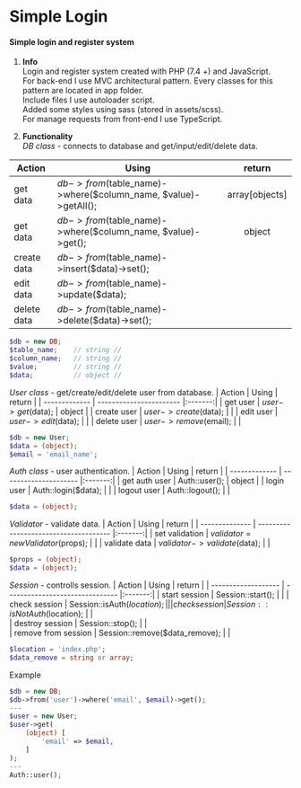 # Simple Login

#### Simple login and register system

1. **Info**  
   Login and register system created with PHP (7.4 +) and JavaScript.  
   For back-end I use MVC architectural pattern. Every classes for this pattern are located in app folder.  
   Include files I use autoloader script.  
   Added some styles using sass (stored in assets/scss).  
   For manage requests from front-end I use TypeScript.  

2. **Functionality**  
   *DB class* - connects to database and get/input/edit/delete data.
   
| Action        | Using                                                          | return          |
| ------------- | -------------------------------------------------------------- |:---------------:|
| get data      | $db->from($table_name)->where($column_name, $value)->getAll(); | array[objects]  |
| get data      | $db->from($table_name)->where($column_name, $value)->get();    | object          |
| create data   | $db->from($table_name)->insert($data)->set();                  |                 |
| edit data     | $db->from($table_name)->update($data);                         |                 |
| delete data   | $db->from($table_name)->delete($data)->set();                  |                 |  
```php
$db = new DB;
$table_name;    // string //
$column_name;   // string //
$value;         // string //
$data;          // object //
```

   *User class* - get/create/edit/delete user from database.
| Action        | Using                   | return  |
| ------------- | ----------------------- |:-------:|
| get user      | $user->get($data);      | object  |
| create user   | $user->create($data);   |         |
| edit user     | $user->edit($data);     |         |
| delete user   | $user->remove($email);  |         |  
```php
$db = new User;
$data = (object);
$email = 'email_name';
```

  *Auth class* - user authentication.
| Action        | Using                 | return  |
| ------------- | --------------------- |:-------:|
| get auth user | Auth::user();         | object  |
| login user    | Auth::login($data);   |         |
| logout user   | Auth::logout();       |         |  
```php
$data = (object);
```

*Validator* - validate data.
| Action         | Using                                 | return  |
| -------------- | ------------------------------------- |:-------:|
| set validation | $validator = new Validator($props);   |         |
| validate data  | $validator->validate($data);          |         |  
```php
$props = (object);
$data = (object);
```

*Session* - controlls session.
| Action              | Using                           | return  |
| ------------------- | ------------------------------- |:-------:|
| start session       | Session::start();               |         |
| check session       | Session::isAuth($location);     |         |  
| check session       | Session::isNotAuth($location);  |         |  
| destroy session     | Session::stop();                |         |  
| remove from session | Session::remove($data_remove);  |         |  
```php
$location = 'index.php';
$data_remove = string or array;
```

Example
```php
$db = new DB;
$db->from('user')->where('email', $email)->get();
---
$user = new User;
$user->get(
    (object) [
        'email' => $email,
    ]
);
---
Auth::user();
```

